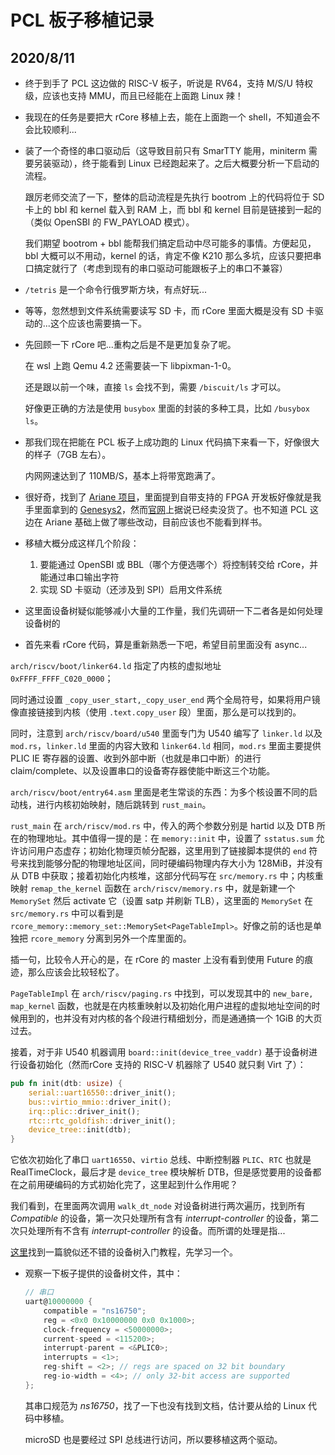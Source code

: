 # PCL 板子移植记录

## 2020/8/11

* 终于到手了 PCL 这边做的 RISC-V  板子，听说是 RV64，支持 M/S/U 特权级，应该也支持 MMU，而且已经能在上面跑 Linux 辣！

* 我现在的任务是要把大 rCore 移植上去，能在上面跑一个 shell，不知道会不会比较顺利...

* 装了一个奇怪的串口驱动后（这导致目前只有 SmarTTY 能用，miniterm 需要另装驱动），终于能看到 Linux 已经跑起来了。之后大概要分析一下启动的流程。

  跟厉老师交流了一下，整体的启动流程是先执行 bootrom 上的代码将位于 SD 卡上的 bbl 和 kernel 载入到 RAM 上，而 bbl 和 kernel 目前是链接到一起的（类似 OpenSBI 的 FW_PAYLOAD 模式）。

  我们期望 bootrom + bbl 能帮我们搞定启动中尽可能多的事情。方便起见，bbl 大概可以不用动，kernel 的话，肯定不像 K210 那么多坑，应该只要把串口搞定就行了（考虑到现有的串口驱动可能跟板子上的串口不兼容）

* `/tetris` 是一个命令行俄罗斯方块，有点好玩...

* 等等，忽然想到文件系统需要读写 SD 卡，而 rCore 里面大概是没有 SD 卡驱动的...这个应该也需要搞一下。

* 先回顾一下 rCore 吧...重构之后是不是更加复杂了呢。

  在 wsl 上跑 Qemu 4.2 还需要装一下 libpixman-1-0。

  还是跟以前一个味，直接 `ls` 会找不到，需要 `/biscuit/ls` 才可以。 

  好像更正确的方法是使用 `busybox` 里面的封装的多种工具，比如 `/busybox ls`。

* 那我们现在把能在 PCL 板子上成功跑的 Linux 代码搞下来看一下，好像很大的样子（7GB 左右）。

  内网网速达到了 110MB/S，基本上将带宽跑满了。

* 很好奇，找到了 [Ariane 项目](https://github.com/openhwgroup/cva6)，里面提到自带支持的 FPGA 开发板好像就是我手里面拿到的 [Genesys2](https://reference.digilentinc.com/reference/programmable-logic/genesys-2/reference-manual)，然而[官网](https://store.digilentinc.com/genesys-2-kintex-7-fpga-development-board/)上据说已经卖没货了。也不知道 PCL 这边在 Ariane 基础上做了哪些改动，目前应该也不能看到样书。

* 移植大概分成这样几个阶段：

  1. 要能通过 OpenSBI 或 BBL（哪个方便选哪个）将控制转交给 rCore，并能通过串口输出字符
  2. 实现 SD 卡驱动（还涉及到 SPI）启用文件系统

* 这里面设备树疑似能够减小大量的工作量，我们先调研一下二者各是如何处理设备树的

*  首先来看 rCore 代码，算是重新熟悉一下吧，希望目前里面没有 async...

  `arch/riscv/boot/linker64.ld` 指定了内核的虚拟地址 $\mathtt{0xFFFF\_FFFF\_C020\_0000}$；

  同时通过设置 `_copy_user_start,_copy_user_end` 两个全局符号，如果将用户镜像直接链接到内核（使用 `.text.copy_user` 段）里面，那么是可以找到的。

  同时，注意到 `arch/riscv/board/u540` 里面专门为 U540 编写了 `linker.ld` 以及 `mod.rs`，`linker.ld` 里面的内容大致和 `linker64.ld` 相同，`mod.rs` 里面主要提供 PLIC IE 寄存器的设置、收到外部中断（也就是串口中断）的进行 claim/complete、以及设置串口的设备寄存器使能中断这三个功能。

  `arch/riscv/boot/entry64.asm` 里面是老生常谈的东西：为多个核设置不同的启动栈，进行内核初始映射，随后跳转到 `rust_main`。

  `rust_main` 在 `arch/riscv/mod.rs` 中，传入的两个参数分别是 hartid 以及 DTB 所在的物理地址。其中值得一提的是：在 `memory::init` 中，设置了 `sstatus.sum` 允许访问用户态虚存；初始化物理页帧分配器，这里用到了链接脚本提供的 `end` 符号来找到能够分配的物理地址区间，同时硬编码物理内存大小为 $128\text{MiB}$，并没有从 DTB 中获取；接着初始化内核堆，这部分代码写在 `src/memory.rs` 中；内核重映射 `remap_the_kernel` 函数在 `arch/riscv/memory.rs` 中，就是新建一个 `MemorySet` 然后 activate 它（设置 satp 并刷新 TLB），这里面的 `MemorySet` 在 `src/memory.rs` 中可以看到是 `rcore_memory::memory_set::MemorySet<PageTableImpl>`。好像之前的话也是单独把 `rcore_memory` 分离到另外一个库里面的。

  插一句，比较令人开心的是，在 rCore 的 master 上没有看到使用 Future 的痕迹，那么应该会比较轻松了。

  `PageTableImpl` 在 `arch/riscv/paging.rs` 中找到，可以发现其中的 `new_bare, map_kernel` 函数，也就是在内核重映射以及初始化用户进程的虚拟地址空间的时候用到的，也并没有对内核的各个段进行精细划分，而是通通搞一个 $1\text{GiB}$ 的大页过去。

  接着，对于非 U540 机器调用 `board::init(device_tree_vaddr)` 基于设备树进行设备初始化（然而rCore 支持的 RISC-V 机器除了 U540 就只剩 Virt 了）：

  ```rust
  pub fn init(dtb: usize) {
      serial::uart16550::driver_init();
      bus::virtio_mmio::driver_init();
      irq::plic::driver_init();
      rtc::rtc_goldfish::driver_init();
      device_tree::init(dtb);
  }
  ```

  它依次初始化了串口 `uart16550`、`virtio` 总线、中断控制器 `PLIC`、`RTC` 也就是 RealTimeClock，最后才是 `device_tree` 模块解析 DTB，但是感觉要用的设备都在之前用硬编码的方式初始化完了，这里起到什么作用呢？

  我们看到，在里面两次调用 `walk_dt_node` 对设备树进行两次遍历，找到所有 *Compatible* 的设备，第一次只处理所有含有 *interrupt-controller* 的设备，第二次只处理所有不含有 *interrupt-controller* 的设备。而所谓的处理是指...

  [这里](https://elinux.org/images/f/f9/Petazzoni-device-tree-dummies_0.pdf)找到一篇貌似还不错的设备树入门教程，先学习一个。
  
* 观察一下板子提供的设备树文件，其中：

  ```c
  // 串口
  uart@10000000 {
      compatible = "ns16750";
      reg = <0x0 0x10000000 0x0 0x1000>;
      clock-frequency = <50000000>;
      current-speed = <115200>;
      interrupt-parent = <&PLIC0>;
      interrupts = <1>;
      reg-shift = <2>; // regs are spaced on 32 bit boundary
      reg-io-width = <4>; // only 32-bit access are supported
  };
  ```
  
  其串口规范为 *ns16750*，找了一下也没有找到文档，估计要从给的 Linux 代码中移植。
  
  microSD 也是要经过 SPI 总线进行访问，所以要移植这两个驱动。
  
  
